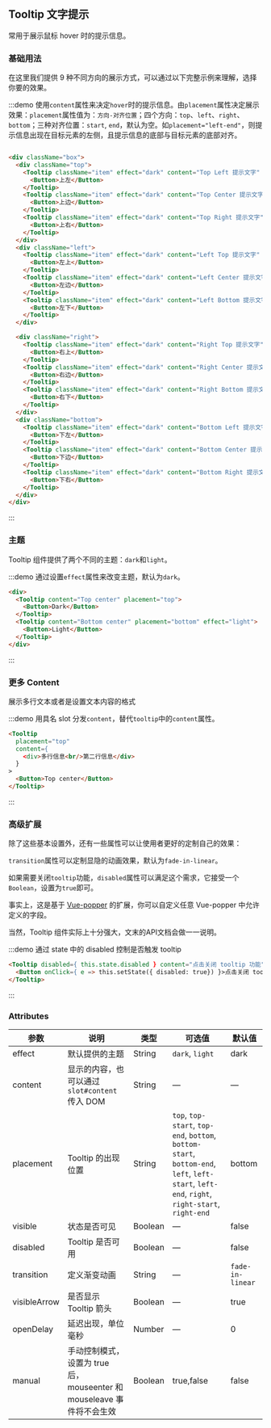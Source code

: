 ## Tooltip 文字提示

常用于展示鼠标 hover 时的提示信息。

### 基础用法

在这里我们提供 9 种不同方向的展示方式，可以通过以下完整示例来理解，选择你要的效果。

:::demo 使用`content`属性来决定`hover`时的提示信息。由`placement`属性决定展示效果：`placement`属性值为：`方向-对齐位置`；四个方向：`top`、`left`、`right`、`bottom`；三种对齐位置：`start`, `end`，默认为空。如`placement="left-end"`，则提示信息出现在目标元素的左侧，且提示信息的底部与目标元素的底部对齐。

```html

<div className="box">
  <div className="top">
    <Tooltip className="item" effect="dark" content="Top Left 提示文字" placement="top-start">
      <Button>上左</Button>
    </Tooltip>
    <Tooltip className="item" effect="dark" content="Top Center 提示文字" placement="top">
      <Button>上边</Button>
    </Tooltip>
    <Tooltip className="item" effect="dark" content="Top Right 提示文字" placement="top-end">
      <Button>上右</Button>
    </Tooltip>
  </div>
  <div className="left">
    <Tooltip className="item" effect="dark" content="Left Top 提示文字" placement="left-start">
      <Button>左上</Button>
    </Tooltip>
    <Tooltip className="item" effect="dark" content="Left Center 提示文字" placement="left">
      <Button>左边</Button>
    </Tooltip>
    <Tooltip className="item" effect="dark" content="Left Bottom 提示文字" placement="left-end">
      <Button>左下</Button>
    </Tooltip>
  </div>

  <div className="right">
    <Tooltip className="item" effect="dark" content="Right Top 提示文字" placement="right-start">
      <Button>右上</Button>
    </Tooltip>
    <Tooltip className="item" effect="dark" content="Right Center 提示文字" placement="right">
      <Button>右边</Button>
    </Tooltip>
    <Tooltip className="item" effect="dark" content="Right Bottom 提示文字" placement="right-end">
      <Button>右下</Button>
    </Tooltip>
  </div>
  <div className="bottom">
    <Tooltip className="item" effect="dark" content="Bottom Left 提示文字" placement="bottom-start">
      <Button>下左</Button>
    </Tooltip>
    <Tooltip className="item" effect="dark" content="Bottom Center 提示文字" placement="bottom">
      <Button>下边</Button>
    </Tooltip>
    <Tooltip className="item" effect="dark" content="Bottom Right 提示文字" placement="bottom-end">
      <Button>下右</Button>
    </Tooltip>
  </div>
</div>
```
:::

### 主题

Tooltip 组件提供了两个不同的主题：`dark`和`light`。


:::demo 通过设置`effect`属性来改变主题，默认为`dark`。
```html
<div>
  <Tooltip content="Top center" placement="top">
    <Button>Dark</Button>
  </Tooltip>
  <Tooltip content="Bottom center" placement="bottom" effect="light">
    <Button>Light</Button>
  </Tooltip>
</div>
```
:::

### 更多 Content

展示多行文本或者是设置文本内容的格式

:::demo 用具名 slot 分发`content`，替代`tooltip`中的`content`属性。
```html
<Tooltip
  placement="top"
  content={
    <div>多行信息<br/>第二行信息</div>
  }
>
  <Button>Top center</Button>
</Tooltip>
```
:::

### 高级扩展

除了这些基本设置外，还有一些属性可以让使用者更好的定制自己的效果：

`transition`属性可以定制显隐的动画效果，默认为`fade-in-linear`。

如果需要关闭`tooltip`功能，`disabled`属性可以满足这个需求，它接受一个`Boolean`，设置为`true`即可。

事实上，这是基于 [Vue-popper](https://github.com/element-component/vue-popper) 的扩展，你可以自定义任意 Vue-popper 中允许定义的字段。

当然，Tooltip 组件实际上十分强大，文末的API文档会做一一说明。

:::demo 通过 state 中的 disabled 控制是否触发 tooltip
```html
<Tooltip disabled={ this.state.disabled } content="点击关闭 tooltip 功能" placement="bottom" effect="light">
  <Button onClick={ e => this.setState({ disabled: true}) }>点击关闭 tooltip 功能</Button>
</Tooltip>
```
:::

### Attributes
| 参数               | 说明                                                     | 类型              | 可选值      | 默认值 |
|--------------------|----------------------------------------------------------|-------------------|-------------|--------|
|  effect        |  默认提供的主题  | String            | `dark`, `light`  | dark  |
|  content        |  显示的内容，也可以通过 `slot#content` 传入 DOM  | String            | — | — |
|  placement        |  Tooltip 的出现位置  | String           |  `top`, `top-start`, `top-end`, `bottom`, `bottom-start`, `bottom-end`, `left`, `left-start`, `left-end`, `right`, `right-start`, `right-end` |  bottom |
|  visible        |  状态是否可见  | Boolean           | — |  false |
|  disabled       |  Tooltip 是否可用  | Boolean           | — |  false |
|  transition     |  定义渐变动画      | String             | — | `fade-in-linear` |
|  visibleArrow   |  是否显示 Tooltip 箭头 | Boolean | — | true |
| openDelay | 延迟出现，单位毫秒 | Number | — | 0 |
| manual | 手动控制模式，设置为 true 后，mouseenter 和 mouseleave 事件将不会生效 | Boolean | true,false| false |
